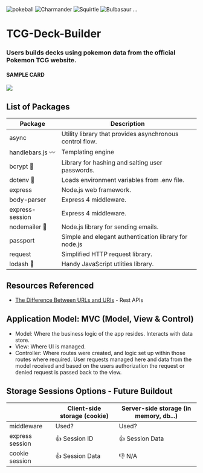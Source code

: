  ![pokeball](https://cdn.emojidex.com/emoji/px32/pokeball.png "pokeball") ![Charmander](https://cdn.emojidex.com/emoji/px32/Charmander.png "Charmander") ![Squirtle](https://cdn.emojidex.com/emoji/px32/Squirtle.png "Squirtle") ![Bulbasaur](https://cdn.emojidex.com/emoji/px32/Bulbasaur.png "Bulbasaur")  ...
# TCG-Deck-Builder

### **Users builds decks using pokemon data from the official Pokemon TCG website.**

<h4 align="left">SAMPLE CARD</h4>

![](https://assets.pokemon.com/assets/cms2/img/cards/web/POP3/POP%20Series_3_EN_9.png)

List of Packages
----------------
| Package                         | Description                                                           |
| ------------------------------- | --------------------------------------------------------------------- |
| async                           | Utility library that provides asynchronous control flow.              |
| handlebars.js  :wavy_dash:      | Templating engine                                                     |
| bcrypt :construction:           | Library for hashing and salting user passwords.                       |
| dotenv :construction:           | Loads environment variables from .env file.                           |
| express                         | Node.js web framework.                                                |
| body-parser                     | Express 4 middleware.                                                 |
| express-session                 | Express 4 middleware.                                                 |
| nodemailer :construction:       | Node.js library for sending emails.                                   |
| passport                        | Simple and elegant authentication library for node.js                 |
| request                         | Simplified HTTP request library.                                      |
| lodash :construction:           | Handy JavaScript utlities library.                                    |

Resources Referenced
--------------------
- [The Difference Between URLs and URIs](https://danielmiessler.com/study/url-uri/) - Rest APIs


Application Model: MVC (Model, View & Control)
--------------------------------------------------------------------
*   Model: Where the business logic of the app resides. Interacts with data store.
*   View:  Where UI is managed.
*   Controller: Where routes were created, and logic set up within those routes where required. User requests managed here and data from the model received and based on the users authorization the request or denied request is passed back to the view.


Storage Sessions Options - Future Buildout
------------------------------------------
|                                 | Client-side storage (cookie)        | Server-side storage (in memory, db...) |
| ------------------------------- | ------------------------------------|--------------------------------------  |
| middleware                      | Used?                               | Used?                                  |
| express session                 | :+1: Session ID                     | :+1:    Session Data                   |
| cookie session                  | :+1: Session Data                   | :-1:    N/A                            |

